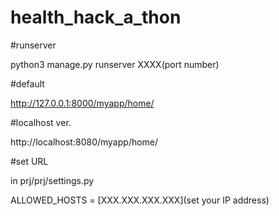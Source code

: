 # health_hack_a_thon

#runserver

python3 manage.py runserver XXXX(port number)

#default

http://127.0.0.1:8000/myapp/home/

#localhost ver.

http://localhost:8080/myapp/home/

#set URL

in prj/prj/settings.py

ALLOWED_HOSTS = [XXX.XXX.XXX.XXX](set your IP address)
